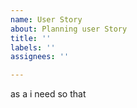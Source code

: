 ```yaml
---
name: User Story
about: Planning user Story
title: ''
labels: ''
assignees: ''

---
```


as a <role>
i need <function>
so that <benefit>
